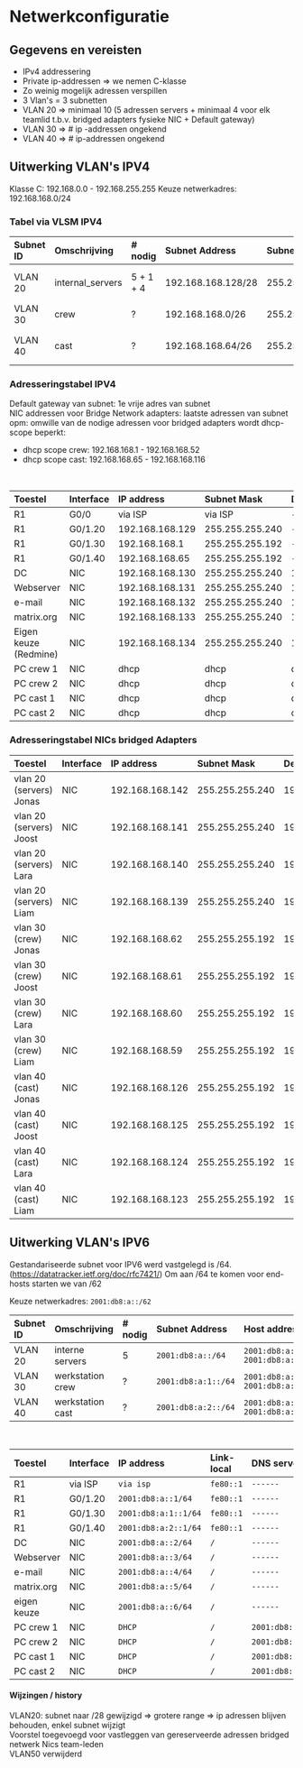 # Netwerkconfiguratie

## Gegevens en vereisten

- IPv4 addressering
- Private ip-addressen => we nemen C-klasse
- Zo weinig mogelijk adressen verspillen
- 3 Vlan's = 3 subnetten
- VLAN 20 => minimaal 10 (5 adressen servers + minimaal 4 voor elk teamlid t.b.v. bridged adapters fysieke NIC + Default gateway)
- VLAN 30 => # ip -addressen ongekend
- VLAN 40 => # ip-addressen ongekend

## Uitwerking VLAN's IPV4

Klasse C: 192.168.0.0 - 192.168.255.255
Keuze netwerkadres: 192.168.168.0/24

### Tabel via VLSM IPV4

| Subnet ID | Omschrijving     | # nodig    |Subnet Address    |Subnet Mask|Host address range                |Broadcast address |
| :---      | :---             | :---       | :---             | :---      | :---                             | :---             |
| VLAN 20   | internal_servers | 5 + 1 + 4  |192.168.168.128/28|255.255.255.240|192.168.168.129 - 192.168.168.142 |192.168.168.143   |
| VLAN 30   | crew             | ?          |192.168.168.0/26  |255.255.255.192|192.168.168.1 - 192.168.168.62    |192.168.168.63    |
| VLAN 40   | cast             | ?          |192.168.168.64/26 |255.255.255.192|192.168.168.65 - 192.168.168.126  |192.168.168.127   |

### Adresseringstabel IPV4

Default gateway van subnet: 1e vrije adres van subnet <br/>
NIC addressen voor Bridge Network adapters: laatste adressen van subnet <br/>
opm: omwille van de nodige adressen voor bridged adapters wordt dhcp-scope beperkt:
* dhcp scope crew:      192.168.168.1 - 192.168.168.52
* dhcp scope cast:      192.168.168.65 - 192.168.168.116
<br/>

| Toestel   | Interface| IP address      |Subnet Mask    |Default Gateway |DNS server     |
| :---      | :---     | :---            | :---          |:---            | :---          |
|R1         | G0/0     | via ISP         | via ISP       |-----           |------         |
|R1         | G0/1.20  | 192.168.168.129 |255.255.255.240|-----           |------         |
|R1         | G0/1.30  | 192.168.168.1   |255.255.255.192|-----           |------         |
|R1         | G0/1.40  | 192.168.168.65  |255.255.255.192|-----           |------         |
|DC         | NIC      | 192.168.168.130 |255.255.255.240|192.168.168.129 |------         |
|Webserver  | NIC      | 192.168.168.131 |255.255.255.240|192.168.168.129 |------         |
|e-mail     | NIC      | 192.168.168.132 |255.255.255.240|192.168.168.129 |------         |
|matrix.org | NIC      | 192.168.168.133 |255.255.255.240|192.168.168.129 |------         |
|Eigen keuze (Redmine)| NIC      | 192.168.168.134 |255.255.255.240|192.168.168.129 |------         |
|PC crew 1  | NIC      | dhcp            |dhcp           |dhcp            |192.168.168.130|
|PC crew 2  | NIC      | dhcp            |dhcp           |dhcp            |192.168.168.130|
|PC cast 1  | NIC      | dhcp            |dhcp           |dhcp            |192.168.168.130|
|PC cast 2  | NIC      | dhcp            |dhcp           |dhcp            |192.168.168.130|

### Adresseringstabel NICs bridged Adapters

| Toestel                  | Interface |  IP address      |Subnet Mask       |Default Gateway |DNS server      |
| :---                     | :---      | :---             | :---             |:---            | :---           |
| vlan 20 (servers) Jonas  | NIC       |  192.168.168.142 |255.255.255.240   |192.168.168.129 |192.168.168.130 |
| vlan 20 (servers) Joost  | NIC       |  192.168.168.141 |255.255.255.240   |192.168.168.129 |192.168.168.130 |
| vlan 20 (servers) Lara   | NIC       |  192.168.168.140 |255.255.255.240   |192.168.168.129 |192.168.168.130 |
| vlan 20 (servers) Liam   | NIC       |  192.168.168.139 |255.255.255.240   |192.168.168.129 |192.168.168.130 |
| vlan 30 (crew) Jonas     | NIC       |  192.168.168.62  |255.255.255.192   |192.168.168.1   |192.168.168.130 |
| vlan 30 (crew) Joost     | NIC       |  192.168.168.61  |255.255.255.192   |192.168.168.1   |192.168.168.130 |
| vlan 30 (crew) Lara      | NIC       |  192.168.168.60  |255.255.255.192   |192.168.168.1   |192.168.168.130 |
| vlan 30 (crew) Liam      | NIC       |  192.168.168.59  |255.255.255.192   |192.168.168.1   |192.168.168.130 |
| vlan 40 (cast) Jonas     | NIC       |  192.168.168.126 |255.255.255.192   |192.168.168.65   |192.168.168.130 |
| vlan 40 (cast) Joost     | NIC       |  192.168.168.125 |255.255.255.192   |192.168.168.65  |192.168.168.130 |
| vlan 40 (cast) Lara      | NIC       |  192.168.168.124 |255.255.255.192   |192.168.168.65   |192.168.168.130 |
| vlan 40 (cast) Liam      | NIC       |  192.168.168.123 |255.255.255.192   |192.168.168.65   |192.168.168.130 |


## Uitwerking VLAN's IPV6

Gestandariseerde subnet voor IPV6 werd vastgelegd is /64. (https://datatracker.ietf.org/doc/rfc7421/)
Om aan /64 te komen voor end-hosts starten we van /62

Keuze netwerkadres: ``` 2001:db8:a::/62 ```

| Subnet ID | Omschrijving     | # nodig|Subnet Address   |Host address range                                |
| :---      | :---             | :---   | :---            | :---                                             |
| VLAN 20   | interne servers  | 5      |``` 2001:db8:a::/64 ``` |``` 2001:db8:a:: - 2001:db8:a:0:ffff:ffff:ffff:ffff ```|
| VLAN 30   | werkstation crew | ?      |``` 2001:db8:a:1::/64 ```|``` 2001:db8:a:1:: - 2001:db8:a:1:ffff:ffff:ffff:ffff ```|
| VLAN 40   | werkstation cast | ?      |``` 2001:db8:a:2::/64 ```|``` 2001:db8:a:2:: - 2001:db8:a:2:ffff:ffff:ffff:ffff ```|
<br/>

| Toestel   | Interface | IP address        |Link-local     |DNS server           |
| :---      | :---      | :---              | :---          | :---                |
|R1         | via ISP   | ``` via isp ```| ``` fe80::1 ``` |``` ------ ``` |
|R1         | G0/1.20   | ``` 2001:db8:a::1/64 ``` | ``` fe80::1 ``` | ``` ------ ``` |
|R1         | G0/1.30   | ``` 2001:db8:a:1::1/64 ``` | ``` fe80::1 ``` | ``` ------ ``` |
|R1         | G0/1.40   | ``` 2001:db8:a:2::1/64 ``` | ``` fe80::1 ``` | ``` ------ ``` |
|DC         | NIC       | ``` 2001:db8:a::2/64 ``` | ``` / ``` | ``` ------ ``` |
|Webserver  | NIC       | ``` 2001:db8:a::3/64 ``` | ``` / ``` | ``` ------ ``` |
|e-mail     | NIC       | ``` 2001:db8:a::4/64 ``` | ``` / ``` | ``` ------ ``` |
|matrix.org | NIC       | ``` 2001:db8:a::5/64 ``` | ``` / ``` | ``` ------ ``` |
|eigen keuze| NIC       | ``` 2001:db8:a::6/64 ``` | ``` / ``` | ``` ------ ``` |
|PC crew 1  | NIC       | ``` DHCP ``` | ``` / ``` |``` 2001:db8:a::2/64 ``` |
|PC crew 2  | NIC       | ``` DHCP ``` | ``` / ``` |``` 2001:db8:a::2/64 ``` |
|PC cast 1  | NIC       | ``` DHCP ``` | ``` / ``` |``` 2001:db8:a::2/64 ``` |
|PC cast 2  | NIC       | ``` DHCP ``` | ``` / ``` |``` 2001:db8:a::2/64 ``` |



#### Wijzingen / history

VLAN20: subnet naar /28 gewijzigd => grotere range => ip adressen blijven behouden, enkel subnet wijzigt <br/>
Voorstel toegevoegd voor vastleggen van gereserveerde adressen bridged netwerk Nics team-leden <br/>
VLAN50 verwijderd <br/>
